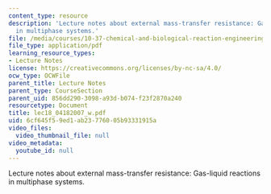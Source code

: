 ```yaml
---
content_type: resource
description: 'Lecture notes about external mass-transfer resistance: Gas-liquid reactions
  in multiphase systems.'
file: /media/courses/10-37-chemical-and-biological-reaction-engineering-spring-2007/6cf645f59ed1ab23776005b93331915a_lec18_04182007_w.pdf
file_type: application/pdf
learning_resource_types:
- Lecture Notes
license: https://creativecommons.org/licenses/by-nc-sa/4.0/
ocw_type: OCWFile
parent_title: Lecture Notes
parent_type: CourseSection
parent_uid: 856dd290-3098-a93d-b074-f23f2870a240
resourcetype: Document
title: lec18_04182007_w.pdf
uid: 6cf645f5-9ed1-ab23-7760-05b93331915a
video_files:
  video_thumbnail_file: null
video_metadata:
  youtube_id: null
---
```

Lecture notes about external mass-transfer resistance: Gas-liquid reactions in multiphase systems.